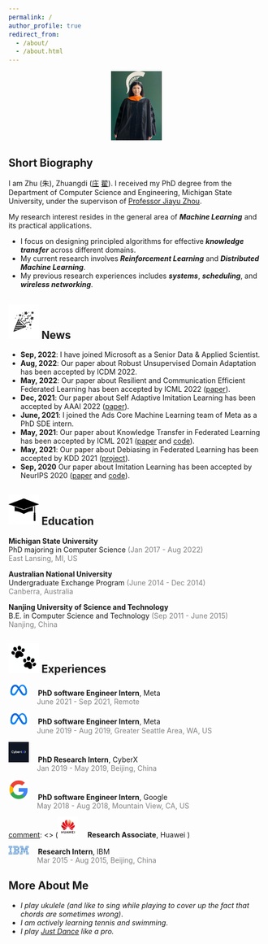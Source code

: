 ```yaml
---
permalink: /
author_profile: true
redirect_from: 
  - /about/
  - /about.html
---
```


<p align="center">
 <img src="/images/judyzhu.jpeg?raw=true" alt="Photo" style="width: 100px;"/> 
</p>



## Short Biography


I am Zhu (朱), Zhuangdi ([庄](https://en.wikipedia.org/wiki/Zhuang_Zhou) [翟](https://en.wikipedia.org/wiki/Mozi)). I received my PhD degree from the Department of Computer Science and Engineering, Michigan State University, under the supervison of [Professor Jiayu Zhou](https://jiayuzhou.github.io/). 

My research interest resides in the general area of ***Machine Learning*** and its practical applications. 
* I focus on designing principled algorithms for effective ***knowledge transfer*** across different domains.
* My current research involves ***Reinforcement Learning*** and ***Distributed Machine Learning***. 
* My previous research experiences includes  ***systems***, ***scheduling***, and ***wireless networking***.


## <img src="/images/logos/celebrate.png?raw=true" alt="Photo" style="width: 60px;"/> News

* **Sep, 2022**: I have joined Microsoft as a Senior Data & Applied Scientist.
* **Aug, 2022**: Our paper about Robust Unsupervised Domain Adaptation has been accepted by ICDM 2022.
* **May, 2022**: Our paper about Resilient and Communication Efficient Federated Learning has been accepted by ICML 2022 ([paper](https://proceedings.mlr.press/v162/zhu22e/zhu22e.pdf)).
* **Dec, 2021**: Our paper about Self Adaptive Imitation Learning has been accepted by AAAI 2022 ([paper](https://www.aaai.org/AAAI22Papers/AAAI-10614.ZhuZ.pdf)). 
* **June, 2021**: I joined the Ads Core Machine Learning team of Meta as a PhD SDE intern. 
* **May, 2021**: Our paper about Knowledge Transfer in Federated Learning has been accepted by ICML 2021 ([paper](https://arxiv.org/pdf/2105.10056.pdf) and [code](https://github.com/zhuangdizhu/FedGen)).
* **May, 2021**: Our paper about Debiasing in Federated Learning has been accepted by KDD 2021 ([project](https://jyhong.gitlab.io/project/federated-learning/)).
* **Sep, 2020** Our paper about Imitation Learning has been accepted by NeurIPS 2020 ([paper](https://papers.nips.cc/paper/2020/file/92977ae4d2ba21425a59afb269c2a14e-Paper.pdf) and [code](https://github.com/illidanlab/opolo-code)).


## <img src="/images/logos/education.jpeg?raw=true" alt="Photo" style="width: 60px;"/> Education 
**Michigan State University** \
PhD majoring in Computer Science <span style="color: grey;">(Jan 2017 - Aug 2022)</span>  
<span style="color: grey;">East Lansing, MI, US</span> 

**Australian National University** \
Undergraduate Exchange Program <span style="color: grey;">(June 2014 - Dec 2014)</span> \
<span style="color: grey;">Canberra, Australia</span>



**Nanjing University of Science and Technology** \
B.E. in Computer Science and Technology <span style="color: grey;">(Sep 2011 - June 2015) </span>\
<span style="color: grey;">Nanjing, China</span>


## <img src="/images/logos/paw.png?raw=true" alt="Photo" style="width: 60px;"/> Experiences 

<img src="/images/logos/meta.png?raw=true" alt="Photo" style="width: 40px;"/>  &emsp;**PhD software Engineer Intern**, Meta \
&emsp;&emsp;&emsp;&emsp;<span style="color: grey;">June 2021 - Sep 2021, Remote </span> 

<img src="/images/logos/meta.png?raw=true" alt="Photo" style="width: 40px;"/>  &emsp;**PhD software Engineer Intern**, Meta \
&emsp;&emsp;&emsp;&emsp;<span style="color: grey;">June 2019 - Aug 2019, Greater Seattle Area, WA, US </span> 

[<img src="/images/logos/cyberx.jpeg?raw=true" alt="Photo" style="width: 40px;"/>](https://www.cyberx.com/)  &emsp;**PhD Research Intern**, CyberX \
&emsp;&emsp;&emsp;&emsp;<span style="color: grey;">Jan 2019 - May 2019, Beijing, China </span> 

<img src="/images/logos/google.png?raw=true" alt="Photo" style="width: 40px;"/>  &emsp;**PhD software Engineer Intern**, Google \
&emsp;&emsp;&emsp;&emsp;<span style="color: grey;">May 2018 - Aug 2018, Mountain View, CA, US </span> 

[comment]: <> (<img src="/images/logos/huawei.png?raw=true" alt="Photo" style="width: 40px;"/>  &emsp;**Research Associate**, Huawei \)

[comment]: <> (&emsp;&emsp;&emsp;&emsp;<span style="color: grey;">March 2016 - Aug 2016, Hong Kong, China </span> )

<img src="/images/logos/IBM.png?raw=true" alt="Photo" style="width: 40px;"/>  &emsp;**Research Intern**, IBM \
&emsp;&emsp;&emsp;&emsp;<span style="color: grey;">Mar 2015 - Aug 2015, Beijing, China </span> 

## More About Me

* *I play ukulele (and like to sing while playing to cover up the fact that chords are sometimes wrong)*.  
* *I am actively learning tennis and swimming*.
* *I play [Just Dance](https://www.ubisoft.com/en-us/game/just-dance/2021) like a pro.*
